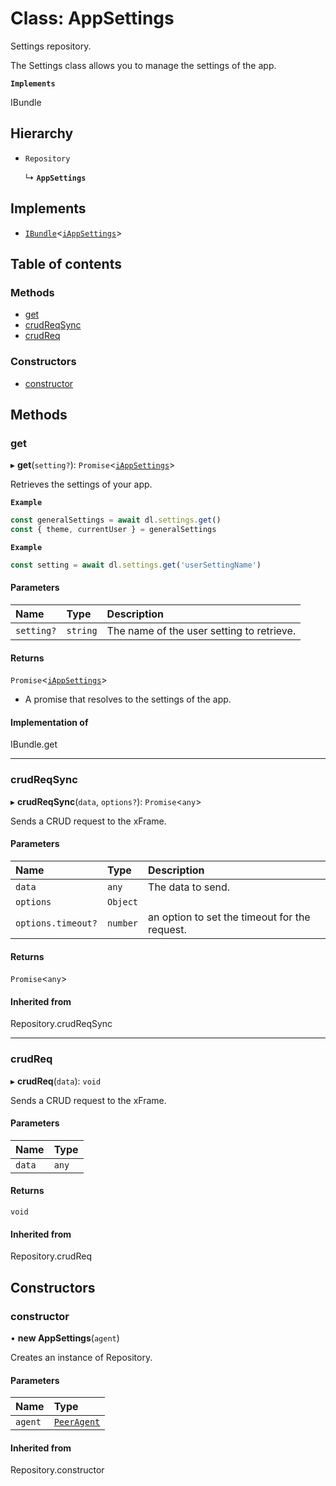 # Class: AppSettings

Settings repository.

The Settings class allows you to manage the settings of the app.

**`Implements`**

IBundle<iAppSettings>

## Hierarchy

- `Repository`

  ↳ **`AppSettings`**

## Implements

- [`IBundle`](../interfaces/IBundle.md)<[`iAppSettings`](../interfaces/iAppSettings.md)\>

## Table of contents

### Methods

- [get](AppSettings.md#get)
- [crudReqSync](AppSettings.md#crudreqsync)
- [crudReq](AppSettings.md#crudreq)

### Constructors

- [constructor](AppSettings.md#constructor)

## Methods

### get

▸ **get**(`setting?`): `Promise`<[`iAppSettings`](../interfaces/iAppSettings.md)\>

Retrieves the settings of your app.

**`Example`**

```ts
const generalSettings = await dl.settings.get()
const { theme, currentUser } = generalSettings
```

**`Example`**

```ts
const setting = await dl.settings.get('userSettingName')
```

#### Parameters

| Name | Type | Description |
| :------ | :------ | :------ |
| `setting?` | `string` | The name of the user setting to retrieve. |

#### Returns

`Promise`<[`iAppSettings`](../interfaces/iAppSettings.md)\>

- A promise that resolves to the settings of the app.

#### Implementation of

IBundle.get

___

### crudReqSync

▸ **crudReqSync**(`data`, `options?`): `Promise`<`any`\>

Sends a CRUD request to the xFrame.

#### Parameters

| Name | Type | Description |
| :------ | :------ | :------ |
| `data` | `any` | The data to send. |
| `options` | `Object` |  |
| `options.timeout?` | `number` | an option to set the timeout for the request. |

#### Returns

`Promise`<`any`\>

#### Inherited from

Repository.crudReqSync

___

### crudReq

▸ **crudReq**(`data`): `void`

Sends a CRUD request to the xFrame.

#### Parameters

| Name | Type |
| :------ | :------ |
| `data` | `any` |

#### Returns

`void`

#### Inherited from

Repository.crudReq

## Constructors

### constructor

• **new AppSettings**(`agent`)

Creates an instance of Repository.

#### Parameters

| Name | Type |
| :------ | :------ |
| `agent` | [`PeerAgent`](PeerAgent.md) |

#### Inherited from

Repository.constructor
